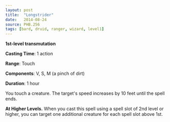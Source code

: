 ```yaml
---
layout: post
title:  "Longstrider"
date:   2014-08-24
source: PHB.256
tags: [bard, druid, ranger, wizard, level1]
---
```


**1st-level transmutation**

**Casting Time**: 1 action

**Range**: Touch

**Components**: V, S, M (a pinch of dirt)

**Duration**: 1 hour

You touch a creature. The target's speed increases by 10 feet until the spell ends.

**At Higher Levels.** When you cast this spell using a spell slot of 2nd level or higher, you can target one additional creature for each spell slot above 1st.